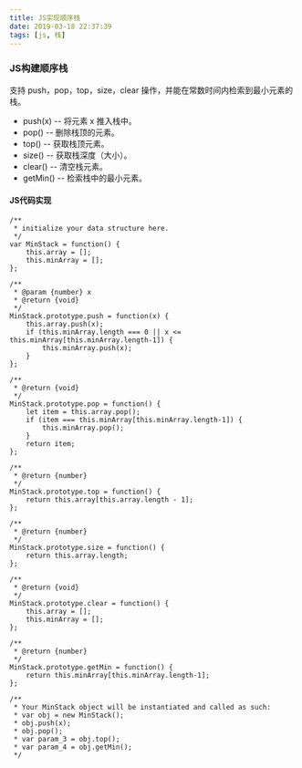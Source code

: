```yaml
---
title: JS实现顺序栈
date: 2019-03-18 22:37:39
tags: [js, 栈]
---
```


### JS构建顺序栈

支持 push，pop，top，size，clear 操作，并能在常数时间内检索到最小元素的栈。

- push(x) -- 将元素 x 推入栈中。
- pop() -- 删除栈顶的元素。
- top() -- 获取栈顶元素。
- size() -- 获取栈深度（大小）。
- clear() -- 清空栈元素。
- getMin() -- 检索栈中的最小元素。

<!--more-->
  #### JS代码实现

  ```
  /**
   * initialize your data structure here.
   */
  var MinStack = function() {
      this.array = [];
      this.minArray = [];
  };

  /**
   * @param {number} x
   * @return {void}
   */
  MinStack.prototype.push = function(x) {
      this.array.push(x);
      if (this.minArray.length === 0 || x <= this.minArray[this.minArray.length-1]) {
          this.minArray.push(x);
      }
  };

  /**
   * @return {void}
   */
  MinStack.prototype.pop = function() {
      let item = this.array.pop();
      if (item === this.minArray[this.minArray.length-1]) {
          this.minArray.pop();
      }
      return item;
  };

  /**
   * @return {number}
   */
  MinStack.prototype.top = function() {
      return this.array[this.array.length - 1];
  };

  /**
   * @return {number}
   */
  MinStack.prototype.size = function() {
      return this.array.length;
  };

  /**
   * @return {void}
   */
  MinStack.prototype.clear = function() {
      this.array = [];
      this.minArray = [];
  };

  /**
   * @return {number}
   */
  MinStack.prototype.getMin = function() {
      return this.minArray[this.minArray.length-1];
  };

  /**
   * Your MinStack object will be instantiated and called as such:
   * var obj = new MinStack();
   * obj.push(x);
   * obj.pop();
   * var param_3 = obj.top();
   * var param_4 = obj.getMin();
   */
  ```

  ​

  ​

